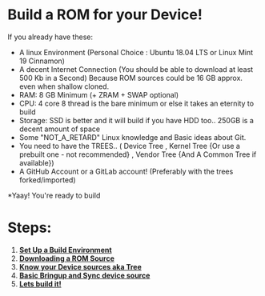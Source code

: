 # Build a ROM for your Device!

If you already have these:
* A linux Environment (Personal Choice : Ubuntu 18.04 LTS or Linux Mint 19 Cinnamon)
* A decent Internet Connection (You should be able to download at least 500 Kb in a Second)
  Because ROM sources could be 16 GB approx. even when shallow cloned.
* RAM: 8 GB Minimum (+ ZRAM + SWAP optional)
* CPU: 4 core 8 thread is the bare minimum or else it takes an eternity to build
* Storage: SSD is better and it will build if you have HDD too.. 250GB is a decent amount of space 
* Some "NOT_A_RETARD" Linux knowledge and Basic ideas about Git.
* You need to have the TREES.. ( Device Tree , Kernel Tree {Or use a prebuilt one - not recommended} , Vendor Tree {And A Common Tree if available})
* A GitHub Account or a GitLab account! (Preferably with the trees forked/imported)

*Yaay! You're ready to build

# Steps:

1. [**Set Up a Build Environment**](https://github.com/AtlanPrime/wip-ROM-Guide/blob/master/steps/StepOne.md)
2. [**Downloading a ROM Source**](https://github.com/AtlanPrime/wip-ROM-Guide/blob/master/steps/StepTwo.md)
3. [**Know your Device sources aka Tree**](https://github.com/AtlanPrime/wip-ROM-Guide/blob/master/steps/StepThree.md)
4. [**Basic Bringup and Sync device source**](https://github.com/AtlanPrime/wip-ROM-Guide/blob/master/steps/StepFour.md)
5. [**Lets build it!**](https://github.com/AtlanPrime/wip-ROM-Guide/blob/master/steps/StepFive.md)
